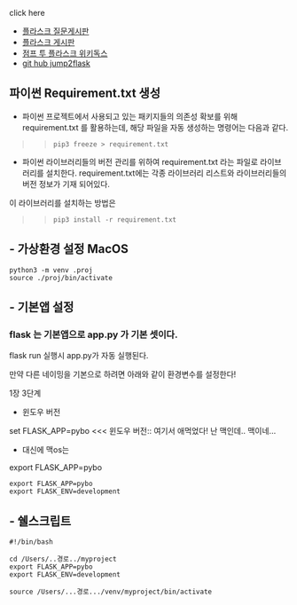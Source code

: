 
click here 
* [플라스크 질문게시판](https://pybo.kr/pybo/question/detail/368/)
* [플라스크 게시판](https://pybo.kr/pybo/question/list/qna/)
* [점프 투 플라스크 위키독스](https://wikidocs.net/book/4542)
* [git hub jump2flask](https://github.com/pahkey/flaskbook)

## 파이썬 Requirement.txt 생성 
- 파이썬 프로젝트에서 사용되고 있는 패키지들의 의존성 확보를 위해 requirement.txt 를 활용하는데, 해당 파일을 자동 생성하는 명령어는 다음과 같다.

>>`pip3 freeze > requirement.txt`

- 파이썬 라이브러리들의 버전 관리를 위하여 requirement.txt 라는 파일로 라이브러리를 설치한다. requirement.txt에는 각종 라이브러리 리스트와 라이브러리들의 버전 정보가 기재 되어있다.

이 라이브러리를 설치하는 방법은

>> `pip3 install -r requirement.txt`

## - 가상환경 설정 MacOS
```
python3 -m venv .proj
source ./proj/bin/activate

```

## - 기본앱 설정

### flask 는 기본앱으로 app.py 가 기본 셋이다. 

flask run 실행시 app.py가 자동 실행된다. 

만약 다른 네이밍을 기본으로 하려면 아래와 같이 환경변수를 설정한다!

1장 3단계 
* 윈도우 버전

set FLASK_APP=pybo  <<< 윈도우 버전:: 여기서 애먹었다! 난 맥인데.. 맥이네...

* 대신에 맥os는 

export FLASK_APP=pybo

```
export FLASK_APP=pybo
export FLASK_ENV=development
```


## - 쉘스크립트
```
#!/bin/bash

cd /Users/..경로../myproject
export FLASK_APP=pybo
export FLASK_ENV=development

source /Users/...경로.../venv/myproject/bin/activate
    
```
